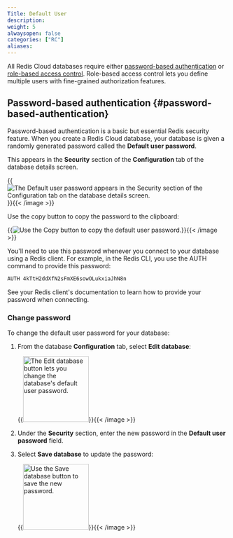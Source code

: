 ```yaml
---
Title: Default User
description:
weight: 5
alwaysopen: false
categories: ["RC"]
aliases: 
---
```

All Redis Cloud databases require either [password-based authentication](#password-based-authentication) or
[role-based access control](#role-based-access-control). Role-based access control lets you define multiple
users with fine-grained authorization features.

## Password-based authentication {#password-based-authentication}

Password-based authentication is a basic but essential Redis security feature. When you create a Redis Cloud database, your database is given a randomly generated password called the **Default user password**.

This appears in the **Security** section of the **Configuration** tab of the database details screen.

{{<image filename="images/rc/database-fixed-configuration-security.png" alt="The Default user password appears in the Security section of the Configuration tab on the database details screen." >}}{{< /image >}}

Use the copy button to copy the password to the clipboard:

{{<image filename="images/rc/button-database-password-copy.png"  alt="Use the Copy button to copy the default user password." >}}{{< /image >}}

You'll need to use this password whenever you connect to your database using a Redis client. For example,
in the Redis CLI, you use the AUTH command to provide this password:

```sh
AUTH 4kTtH2ddXfN2sFmXE6sowOLukxiaJhN8n
```

See your Redis client's documentation to learn how to provide your password when connecting.

### Change password

To change the default user password for your database:

1. From the database **Configuration** tab, select **Edit database**:

    {{<image filename="images/rc/button-database-edit.png" width="150px" alt="The Edit database button lets you change the database's default user password." >}}{{< /image >}}

1. Under the **Security** section, enter the new password in the **Default user password** field.

1. Select **Save database** to update the password:

    {{<image filename="images/rc/button-database-save.png" width="150px" alt="Use the Save database button to save the new password." >}}{{< /image >}}

